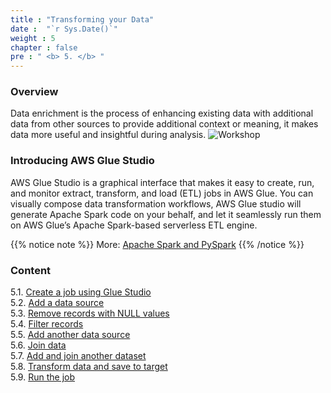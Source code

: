 ```yaml
---
title : "Transforming your Data"
date :  "`r Sys.Date()`" 
weight : 5 
chapter : false
pre : " <b> 5. </b> "
---
```

### Overview
Data enrichment is the process of enhancing existing data with additional data from other sources to provide additional context or meaning, it makes data more useful and insightful during analysis.
![Workshop](/images/5-transforming-data/transforming-data.png)

### Introducing AWS Glue Studio
AWS Glue Studio is a graphical interface that makes it easy to create, run, and monitor extract, transform, and load (ETL) jobs in AWS Glue. You can visually compose data transformation workflows, AWS Glue studio will generate Apache Spark code on your behalf, and let it seamlessly run them on AWS Glue’s Apache Spark-based serverless ETL engine.

{{% notice note %}}
More: [Apache Spark and PySpark](https://docs.google.com/document/d/1rsWCHMeZWwzeVCyc3sQjZGQHK2J4EYsD/edit?usp=sharing&ouid=117097929676366412267&rtpof=true&sd=true)
{{% /notice %}}

### Content
 5.1. [Create a job using Glue Studio](5.1-create-glue-studio-job/) \
 5.2. [Add a data source](5.2-add-data-source/) \
 5.3. [Remove records with NULL values](5.3-remove-records-with-null/) \
 5.4. [Filter records](5.4-filter-records/) \
 5.5. [Add another data source](5.5-add-another-data-source/) \
 5.6. [Join data](5.6-join-data-sources/) \
 5.7. [Add and join another dataset](5.7-add-and-join-third-data-source/) \
 5.8. [Transform data and save to target](5.8-transform-and-save-to-target/) \
 5.9. [Run the job](5.9-run-and-monitor-job/)
